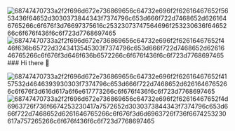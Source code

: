 ![68747470733a2f2f696d672e736869656c64732e696f2f62616467652f5653436f64652d3030373844343f7374796c653d666f722d7468652d6261646765266c6f676f3d76697375616c25323073747564696f253230636f6465266c6f676f436f6c6f723d7768697465](https://github.com/rango31/rango31/assets/64860883/6635c0ba-a733-47a6-8290-092eece66762)![68747470733a2f2f696d672e736869656c64732e696f2f62616467652f446f636b65722d3243413545303f7374796c653d666f722d7468652d6261646765266c6f676f3d646f636b6572266c6f676f436f6c6f723d7768697465](https://github.com/rango31/rango31/assets/64860883/900f707c-8a1f-47fc-b4c2-28482ea4999c)### Hi there 👋

![68747470733a2f2f696d672e736869656c64732e696f2f62616467652f4157532d4646393930303f7374796c653d666f722d7468652d6261646765266c6f676f3d616d617a6f6e617773266c6f676f436f6c6f723d7768697465](https://github.com/rango31/rango31/assets/64860883/5b3d160a-6edf-47d3-b94f-6f8bfe863dde)
![68747470733a2f2f696d672e736869656c64732e696f2f62616467652f4d6963726f736f6674253230417a7572652d3030373844343f7374796c653d666f722d7468652d6261646765266c6f676f3d6d6963726f736f6674253230617a757265266c6f676f436f6c6f723d7768697465](https://github.com/rango31/rango31/assets/64860883/79d27411-65ca-4fbb-ba10-2115e977bc00)


<!--
**rango31/rango31** is a ✨ _special_ ✨ repository because its `README.md` (this file) appears on your GitHub profile.

Here are some ideas to get you started:

- 🔭 I’m currently working on ...
- 🌱 I’m currently learning ...
- 👯 I’m looking to collaborate on ...
- 🤔 I’m looking for help with ...
- 💬 Ask me about ...
- 📫 How to reach me: ...
- 😄 Pronouns: ...
- ⚡ Fun fact: ...
-->
